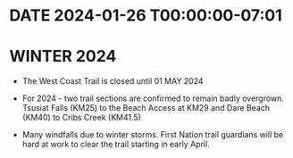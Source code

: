 # DATE 2024-01-26 T00:00:00-07:01

# WINTER 2024
- The West Coast Trail is closed until 01 MAY 2024

- For 2024 - two trail sections are confirmed to remain badly overgrown. Tsusiat Falls (KM25) to the Beach Access at KM29 and Dare Beach (KM40) to Cribs Creek (KM41.5) 

- Many windfalls due to winter storms. First Nation trail guardians will be hard at work to clear the trail starting in early April.
